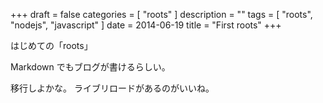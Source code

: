 +++
draft = false
categories = [ "roots" ]
description = ""
tags = [ "roots", "nodejs", "javascript" ]
date = 2014-06-19
title = "First roots"
+++

はじめての「roots」

Markdown でもブログが書けるらしい。

移行しよかな。
ライブリロードがあるのがいいね。

